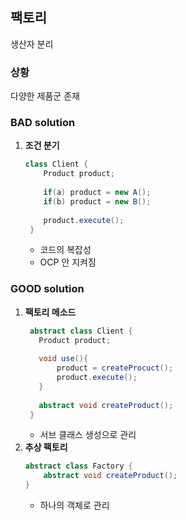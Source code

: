 ## 팩토리

생산자 분리

### 상황

다양한 제품군 존재

### BAD solution

1. **조건 분기**
   ```java
   class Client {
       Product product;
       
       if(a) product = new A();
       if(b) product = new B();
       
       product.execute();
    }
   ```
   - 코드의 복잡성
   - OCP 안 지켜짐

### GOOD solution

1. **팩토리 메소드**
   ```java
    abstract class Client {
      Product product;
    
      void use(){
          product = createProcuct();
          product.execute();
      }
    
      abstract void createProduct();
    }
    ```
    - 서브 클래스 생성으로 관리
2. **추상 팩토리**
    ```java
    abstract class Factory {
        abstract void createProduct();
    }
    ```
    - 하나의 객체로 관리
